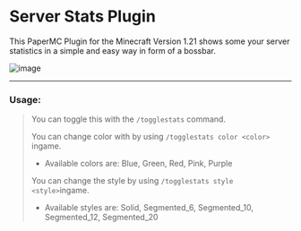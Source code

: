 # Server Stats Plugin
This PaperMC Plugin for the Minecraft Version 1.21 shows some your server statistics in a simple and easy way in form of a bossbar.


![image](https://github.com/jonaasdev/ServerStats/assets/104238285/9e0c33ca-44c8-493d-b130-b76971ffa142)

---
### Usage:
> You can toggle this with the `/togglestats` command.
>
> You can change color with by using `/togglestats color <color>` ingame.
> * Available colors are: Blue, Green, Red, Pink, Purple
> 
> You can change the style by using `/togglestats style <style>`ingame.
> * Available styles are: Solid, Segmented_6, Segmented_10, Segmented_12, Segmented_20
